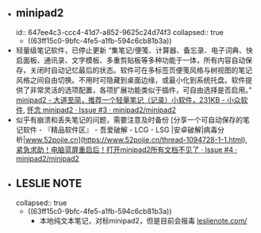 - ## minipad2
  id:: 647ee4c3-ccc4-41d7-a852-9625c24d74f3
  collapsed:: true
	- ((63ff15c0-9bfc-4fe5-a1fb-594c6cb81b3a))
- 轻量级笔记软件，已停止更新 “集笔记/便笺、计算器、备忘录、电子词典、快启面板、通讯录、文字模板、多重剪贴板等多种功能于一体，所有内容自动保存，关闭时自动记忆最后的状态。软件可在多标签页便笺风格与树视图的笔记风格之间自由切换。不用时可隐藏到桌面边缘，或最小化到系统托盘。软件提供了非常灵活的选项配置，各项扩展功能类似于插件，可自由选择是否启用。” [minipad2 - 大道至简，推荐一个轻量笔记（记录）小软件，231KB - 小众软件](https://www.appinn.com/minipad2/), [怀念 minipad2 · Issue #3 · minipad2/minipad2](https://github.com/minipad2/minipad2/issues/3)
- 似乎有崩溃和丢失笔记的问题，需要注意及时备份 [分享一个可自动保存的笔记软件 - 『精品软件区』 - 吾爱破解 - LCG - LSG |安卓破解|病毒分析|www.52pojie.cn](https://www.52pojie.cn/thread-1094728-1-1.html), [紧急求助！电脑蓝屏重启后！打开minipad2所有文档不见了 · Issue #4 · minipad2/minipad2](https://github.com/minipad2/minipad2/issues/4)
- ## LESLIE NOTE
  collapsed:: true
	- ((63ff15c0-9bfc-4fe5-a1fb-594c6cb81b3a))
		- 本地纯文本笔记，对标minipad2，但是目前会报毒 [leslienote.com/](http://www.leslienote.com/)